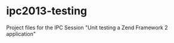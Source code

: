 ipc2013-testing
===============

Project files for the IPC Session "Unit testing a Zend Framework 2 application"
